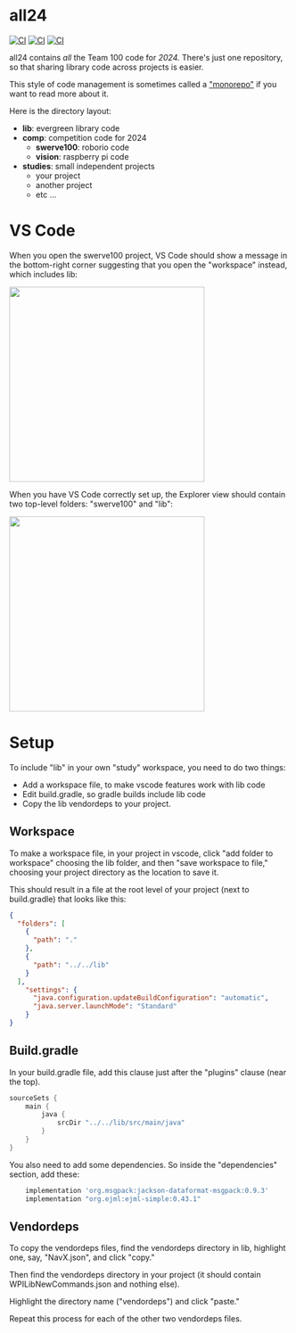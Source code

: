 # all24

[![CI](https://github.com/Team100/all24/actions/workflows/main.yml/badge.svg)](https://github.com/Team100/all24/actions/workflows/main.yml)
[![CI](https://github.com/Team100/all24/actions/workflows/lib.yml/badge.svg)](https://github.com/Team100/all24/actions/workflows/lib.yml)
[![CI](https://github.com/Team100/all24/actions/workflows/raspberry_pi.yml/badge.svg)](https://github.com/Team100/all24/actions/workflows/raspberry_pi.yml)


all24 contains *all* the Team 100 code for *2024.*  There's just one repository,
so that sharing library code across projects is easier.

This style of code management is sometimes called a ["monorepo"](https://en.wikipedia.org/wiki/Monorepo) if you want to read more about it.

Here is the directory layout:

* **lib**: evergreen library code
* **comp**: competition code for 2024
  * **swerve100**: roborio code
  * **vision**: raspberry pi code
* **studies**: small independent projects
  * your project
  * another project
  * etc ...

# VS Code

When you open the swerve100 project, VS Code should show a message in the bottom-right corner suggesting that you open the "workspace" instead, which includes lib:

<img src="openworkspace.png" width=350/>

When you have VS Code correctly set up, the Explorer view should contain two top-level folders: "swerve100" and "lib":

<img src="workspace.png" width=350/>

# Setup

To include "lib" in your own "study" workspace, you need to do two things:

* Add a workspace file, to make vscode features work with lib code
* Edit build.gradle, so gradle builds include lib code
* Copy the lib vendordeps to your project.

## Workspace

To make a workspace file, in your project in vscode, click "add folder to workspace" choosing the lib folder, and then "save workspace to file," choosing your project directory as the location to save it.

This should result in a file at the root level of your project (next to build.gradle) that looks like this:

```json
{
  "folders": [
    {
      "path": "."
    },
    {
      "path": "../../lib"
    }
  ],
    "settings": {
      "java.configuration.updateBuildConfiguration": "automatic",
      "java.server.launchMode": "Standard"
    }
}
```

## Build.gradle

In your build.gradle file, add this clause just after the "plugins" clause (near the top).

```gradle
sourceSets {
    main {
        java {
            srcDir "../../lib/src/main/java"
        }
    }
}
```

You also need to add some dependencies.  So inside the "dependencies" section, add these:

```gradle
    implementation 'org.msgpack:jackson-dataformat-msgpack:0.9.3'
    implementation "org.ejml:ejml-simple:0.43.1"
```

## Vendordeps

To copy the vendordeps files, find the vendordeps directory in lib, highlight one, say, "NavX.json", and click "copy."

Then find the vendordeps directory in your project (it should contain WPILibNewCommands.json and nothing else).

Highlight the directory name ("vendordeps") and click "paste."

Repeat this process for each of the other two vendordeps files.
